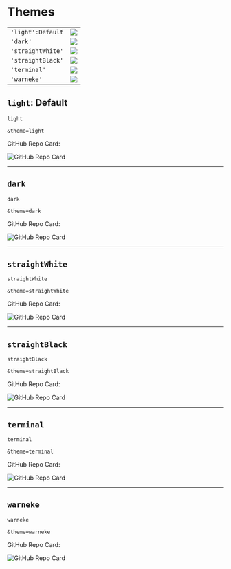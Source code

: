 # Themes


 <table>
  <tr>
    <td><code>'light':Default</code></td>
    <td><img align="center" src="https://my-github-cards.vercel.app/api/github-repo-card?user=robert-warneke&repo=github-cards&theme=light"></td>
  </tr>
  <tr>
    <td><code>'dark'</code></td>
    <td><img align="center" src="https://my-github-cards.vercel.app/api/github-repo-card?user=robert-warneke&repo=github-cards&theme=dark"></td>
  </tr>
  <tr>
    <td><code>'straightWhite'</code></td>
    <td><img align="center" src="https://my-github-cards.vercel.app/api/github-repo-card?user=robert-warneke&repo=github-cards&theme=straightWhite"></td>
  </tr>
  <tr>
    <td><code>'straightBlack'</code></td>
    <td><img align="center" src="https://my-github-cards.vercel.app/api/github-repo-card?user=robert-warneke&repo=github-cards&theme=straightBlack"></td>
  </tr>
  <tr>
    <td><code>'terminal'</code></td>
    <td><img align="center" src="https://my-github-cards.vercel.app/api/github-repo-card?user=robert-warneke&repo=github-cards&theme=terminal"></td>
  </tr>
  <tr>
    <td><code>'warneke'</code></td>
    <td><img align="center" src="https://my-github-cards.vercel.app/api/github-repo-card?user=robert-warneke&repo=github-cards&theme=warneke"></td>
  </tr>
</table> 


## `light`: Default

```
light
```

```
&theme=light
```

GitHub Repo Card:

![GitHub Repo Card](https://my-github-cards.vercel.app/api/github-repo-card?user=robert-warneke&repo=github-cards&theme=light)

---

## `dark`

```
dark
```

```
&theme=dark
```

GitHub Repo Card:

![GitHub Repo Card](https://my-github-cards.vercel.app/api/github-repo-card?user=robert-warneke&repo=github-cards&theme=dark)

---

## `straightWhite`

```
straightWhite
```

```
&theme=straightWhite
```

GitHub Repo Card:

![GitHub Repo Card](https://my-github-cards.vercel.app/api/github-repo-card?user=robert-warneke&repo=github-cards&theme=straightWhite)

---

## `straightBlack`

```
straightBlack
```

```
&theme=straightBlack
```

GitHub Repo Card:

![GitHub Repo Card](https://my-github-cards.vercel.app/api/github-repo-card?user=robert-warneke&repo=github-cards&theme=straightBlack)

---

## `terminal`

```
terminal
```

```
&theme=terminal
```

GitHub Repo Card:

![GitHub Repo Card](https://my-github-cards.vercel.app/api/github-repo-card?user=robert-warneke&repo=github-cards&theme=terminal)

---

## `warneke`

```
warneke
```

```
&theme=warneke
```

GitHub Repo Card:

![GitHub Repo Card](https://my-github-cards.vercel.app/api/github-repo-card?user=robert-warneke&repo=github-cards&theme=warneke)